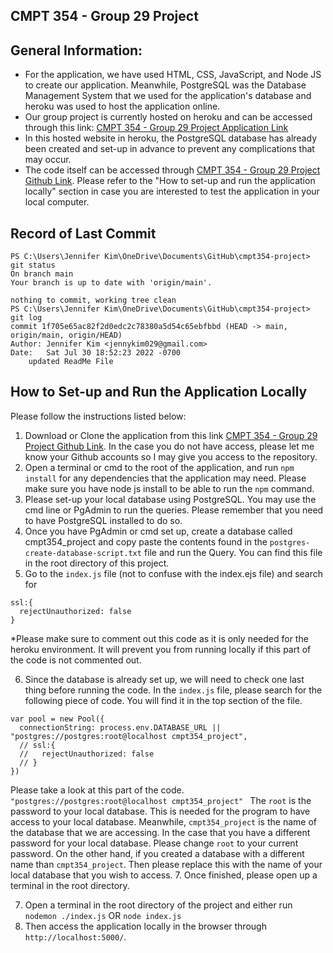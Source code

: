 ## CMPT 354 - Group 29 Project

## General Information:

- For the application, we have used HTML, CSS, JavaScript, and Node JS to create our application. Meanwhile, PostgreSQL was the Database Management System that we used for the application's database and heroku was used to host the application online.
- Our group project is currently hosted on heroku and can be accessed through this link: [CMPT 354 - Group 29 Project Application Link](https://cmpt354-project.herokuapp.com/)
- In this hosted website in heroku, the PostgreSQL database has already been created and set-up in advance to prevent any complications that may occur.
- The code itself can be accessed through [CMPT 354 - Group 29 Project Github Link](https://github.com/jenny-km/cmpt354-project). Please refer to the "How to set-up and run the application locally" section in case you are interested to test the application in your local computer.

## Record of Last Commit

```
PS C:\Users\Jennifer Kim\OneDrive\Documents\GitHub\cmpt354-project> git status
On branch main
Your branch is up to date with 'origin/main'.

nothing to commit, working tree clean
PS C:\Users\Jennifer Kim\OneDrive\Documents\GitHub\cmpt354-project> git log
commit 1f705e65ac82f2d0edc2c78380a5d54c65ebfbbd (HEAD -> main, origin/main, origin/HEAD)
Author: Jennifer Kim <jennykim029@gmail.com>
Date:   Sat Jul 30 18:52:23 2022 -0700
    updated ReadMe File
```

## How to Set-up and Run the Application Locally

Please follow the instructions listed below:

1. Download or Clone the application from this link [CMPT 354 - Group 29 Project Github Link](https://github.com/jenny-km/cmpt354-project). In the case you do not have access, please let me know your Github accounts so I may give you access to the repository.
2. Open a terminal or cmd to the root of the application, and run `npm install` for any dependencies that the application may need. Please make sure you have node js install to be able to run the `npm` command.
3. Please set-up your local database using PostgreSQL. You may use the cmd line or PgAdmin to run the queries. Please remember that you need to have PostgreSQL installed to do so.
4. Once you have PgAdmin or cmd set up, create a database called cmpt354_project and copy paste the contents found in the `postgres-create-database-script.txt` file and run the Query. You can find this file in the root directory of this project.
5. Go to the `index.js` file (not to confuse with the index.ejs file) and search for

```
ssl:{
  rejectUnauthorized: false
}
```

\*Please make sure to comment out this code as it is only needed for the heroku environment. It will prevent you from running locally if this part of the code is not commented out.

6. Since the database is already set up, we will need to check one last thing before running the code. In the `index.js` file, please search for the following piece of code. You will find it in the top section of the file.

```
var pool = new Pool({
  connectionString: process.env.DATABASE_URL || "postgres://postgres:root@localhost cmpt354_project",
  // ssl:{
  //   rejectUnauthorized: false
  // }
})
```

Please take a look at this part of the code.
`"postgres://postgres:root@localhost cmpt354_project" `
The `root` is the password to your local database. This is needed for the program to have access to your local database. Meanwhile, `cmpt354_project` is the name of the database that we are accessing.
In the case that you have a different password for your local database. Please change `root` to your current password. On the other hand, if you created a database with a different name than `cmpt354_project`. Then please replace this with the name of your local database that you wish to access. 7. Once finished, please open up a terminal in the root directory.

7. Open a terminal in the root directory of the project and either run `nodemon ./index.js` OR `node index.js`
8. Then access the application locally in the browser through `http://localhost:5000/`.
